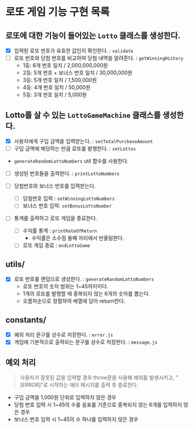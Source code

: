 # 로또 게임 기능 구현 목록

## 로또에 대한 기능이 들어있는 `Lotto` 클래스를 생성한다.

- [x] 입력된 로또 번호가 유효한 값인지 확인한다. : `validate`
- [ ] 로또 번호와 당첨 번호를 비교하여 당첨 내역을 알려준다. : `getWinningHistory`
  - 1등: 6개 번호 일치 / 2,000,000,000원
  - 2등: 5개 번호 + 보너스 번호 일치 / 30,000,000원
  - 3등: 5개 번호 일치 / 1,500,000원
  - 4등: 4개 번호 일치 / 50,000원
  - 5등: 3개 번호 일치 / 5,000원

## Lotto를 살 수 있는 `LottoGameMachine` 클래스를 생성한다.

- [x] 사용자에게 구입 금액을 입력받는다. : `setTotalPurchaseAmount`
- [ ] 구입 금액에 해당하는 만큼 로또를 발행한다. : `setLottos`
- `generateRandomLottoNumbers` util 함수를 사용한다.
- [ ] 생성된 번호들을 출력한다. : `printLottoNumbers`
- [ ] 당첨번호와 보너스 번호를 입력받는다.
  - [ ] 당첨번호 입력 : `setWinningLottoNumbers`
  - [ ] 보너스 번호 입력: `setBonusLottoNumber`
- [ ] 통계를 출력하고 로또 게임을 종료한다.

  - [ ] 수익률 통계 : `printRateOfReturn`
    - 수익률은 소수점 둘째 자리에서 반올림한다.
  - [ ] 로또 게임 종료 : `endLottoGame`

## utils/

- [x] 로또 번호를 랜덤으로 생성한다. : `generateRandomLottoNumbers`
  - 로또 번호의 숫자 범위는 1~45까지이다.
  - 1개의 로또를 발행할 때 중복되지 않는 6개의 숫자를 뽑는다.
  - 오름차순으로 정렬하여 배열에 담아 return한다.

## constants/

- [x] 예외 처리 문구를 상수로 저장한다. : `error.js`
- [x] 게임에 기본적으로 출력되는 문구를 상수로 저장한다. : `message.js`

## 예외 처리

> 사용자가 잘못된 값을 입력할 경우 throw문을 사용해 예외를 발생시키고, "[ERROR]"로 시작하는 에러 메시지를 출력 후 종료한다.

- 구입 금액을 1,000원 단위로 입력하지 않은 경우
- 당첨 번호 입력 시 1~45의 수를 쉼표를 기준으로 중복되지 않는 6개를 입력하지 않은 경우
- 보너스 번호 입력 시 1~45의 수 하나를 입력하지 않은 경우
